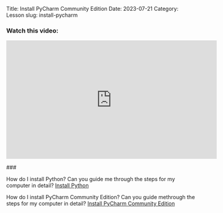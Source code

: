 Title: Install PyCharm Community Edition
Date: 2023-07-21
Category: Lesson
slug: install-pycharm



### Watch this video:
<iframe width="560" height="315" src="https://www.youtube.com/embed/<id>?start=10&end=20" title="YouTube video player" frameborder="0" allow="accelerometer; autoplay; clipboard-write; encrypted-media; gyroscope; picture-in-picture; web-share" allowfullscreen></iframe>

###<question for viewer>

How do I install Python? Can you guide me through the steps for my computer in detail?    [Install Python](install-python.html)

How do I install PyCharm Community Edition? Can you guide methrough the steps for my computer in detail?    [Install PyCharm Community Edition](install-pycharm.html)



